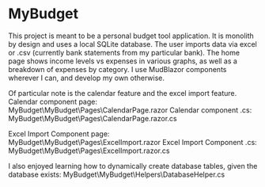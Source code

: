 # MyBudget

This project is meant to be a personal budget tool application. It is monolith by design and uses a local SQLite database.
The user imports data via excel or .csv (currently bank statements from my particular bank). The home page shows income 
levels vs expenses in various graphs, as well as a breakdown of expenses by category. I use MudBlazor components
wherever I can, and develop my own otherwise.

Of particular note is the calendar feature and the excel import feature.
Calendar component page: MyBudget\MyBudget\Pages\CalendarPage.razor
Calendar component .cs:  MyBudget\MyBudget\Pages\CalendarPage.razor.cs

Excel Import Component page: MyBudget\MyBudget\Pages\ExcelImport.razor
Excel Import Component .cs:  MyBudget\MyBudget\Pages\ExcelImport.razor.cs

I also enjoyed learning how to dynamically create database tables, given the database exists:
MyBudget\MyBudget\Helpers\DatabaseHelper.cs
